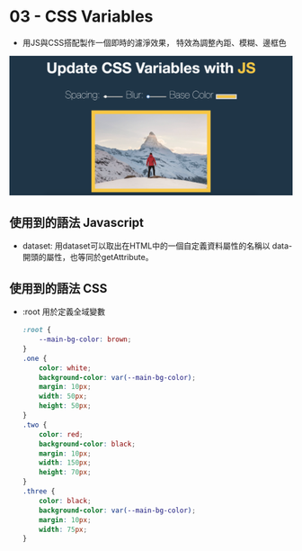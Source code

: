 # 03 - CSS Variables

- 用JS與CSS搭配製作一個即時的濾淨效果， 特效為調整內距、模糊、邊框色

![](https://github.com/hoovivaf2e/javascript30/blob/master/03%20-%20CSS%20Variables/demo_3.png)

## 使用到的語法 Javascript

- dataset: 
    用dataset可以取出在HTML中的一個自定義資料屬性的名稱以 data- 開頭的屬性，也等同於getAttribute。

## 使用到的語法 CSS

- :root
    用於定義全域變數

    ```css
    :root {
        --main-bg-color: brown;
    }
    .one {
        color: white;
        background-color: var(--main-bg-color);
        margin: 10px;
        width: 50px;
        height: 50px;
    }
    .two {
        color: red;
        background-color: black;
        margin: 10px;
        width: 150px;
        height: 70px;
    }
    .three {
        color: black;
        background-color: var(--main-bg-color);
        margin: 10px;
        width: 75px;
    }
    ```







